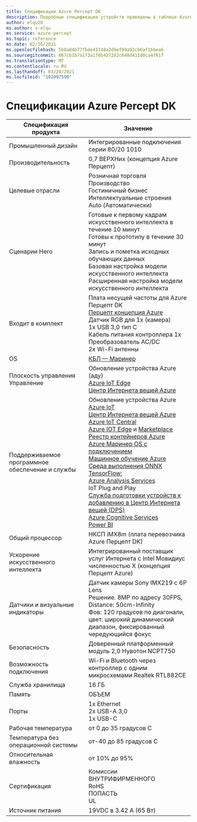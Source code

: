 ```yaml
---
title: Спецификации Azure Percept DK
description: Подробные спецификации устройств приведены в таблице Azure Перцепт DK.
author: elqu20
ms.author: v-elqu
ms.service: azure-percept
ms.topic: reference
ms.date: 02/16/2021
ms.openlocfilehash: 5b8a84b77fbde41748a2d9ef99a92cb6af1bbea6
ms.sourcegitcommit: 867cb1b7a1f3a1f0b427282c648d411d0ca4f81f
ms.translationtype: MT
ms.contentlocale: ru-RU
ms.lasthandoff: 03/20/2021
ms.locfileid: "102097590"
---
```

# <a name="azure-percept-dk-datasheet"></a>Спецификации Azure Percept DK

|Спецификация продукта           |Значение     |
|--------------------------------|--------|
|Промышленный дизайн               |Интегрированные подключения серии 80/20 1010 |
|Производительность                     |0,7 ВЕРХНих (концепция Azure Перцепт)|
|Целевые отрасли               |Розничная торговля <br> Производство <br> Гостиничный бизнес <br> Интеллектуальные строения <br> Auto (Автоматически) |
|Сценарии Hero                  |Готовые к первому кадрам искусственного интеллекта в течение 10 минут <br> Готовы к прототипу в течение 30 минут <br> Запись и пометка исходных обучающих данных <br> Базовая настройка модели искусственного интеллекта <br> Расширенная настройка модели искусственного интеллекта |
|Входит в комплект                 |Плата несущей частоты для Azure Перцепт DK  <br> [Перцепт концепция Azure](./azure-percept-vision-datasheet.md) <br> Датчик RGB для 1x (камера) <br> 1x USB 3,0 тип C <br> Кабель питания контроллера 1x <br> Преобразователь AC/DC <br> 2x Wi-Fi антенны  |
|OS                              |[КБЛ — Маринер](https://github.com/microsoft/CBL-Mariner)           |
|Плоскость управления Управление        |Обновление устройства Azure (аду) <br> [Azure IoT Edge](https://azure.microsoft.com/services/iot-edge/) <br> [Центр Интернета вещей Azure](https://azure.microsoft.com/services/iot-hub/)          |
|Поддерживаемое программное обеспечение и службы |Обновление устройства Azure <br> [Azure IoT](https://azure.microsoft.com/overview/iot/) <br> [Центр Интернета вещей Azure](https://azure.microsoft.com/services/iot-hub/) <br> [Azure IoT Central](https://azure.microsoft.com/services/iot-central/) <br> [Azure IOT Edge](https://azure.microsoft.com/services/iot-edge/) и [Marketplace](https://azuremarketplace.microsoft.com/marketplace/apps/category/internet-of-things?page=1) <br> [Реестр контейнеров Azure](https://azure.microsoft.com/services/container-registry/) <br> [Azure Маринер OS с подключением](https://github.com/microsoft/CBL-Mariner) <br> [Машинное обучение Azure](https://azure.microsoft.com/services/machine-learning/) <br> [Среда выполнения ONNX](https://www.onnxruntime.ai/) <br> [TensorFlow](https://www.tensorflow.org/); <br> [Azure Analysis Services](https://azure.microsoft.com/services/analysis-services/) <br> IoT Plug and Play <br> [Служба подготовки устройств к добавлению в Центр Интернета вещей (DPS)](https://docs.microsoft.com/azure/iot-dps/) <br> [Azure Cognitive Services](https://azure.microsoft.com/services/cognitive-services/) <br> [Power BI](https://powerbi.microsoft.com/)      |
|Общий процессор               |НКСП iMX8m (плата перевозчика Azure Перцепт DK)        |
|Ускорение искусственного интеллекта                 |Интегрированный поставщик услуг Интернета с Intel Мовидиус численностью X (концепция Перцепт Azure) |
|Датчики и визуальные индикаторы   |Датчик камеры Sony IMX219 с 6P Lens<br>Решение. 8MP по адресу 30FPS, Distance: 50cm-Infinity<br>Фов: 120 градусов по диагонали, цвет: широкий динамический диапазон, фиксированный чередующийся фокус|
|Безопасность                        |Доверенный платформенный модуль 2,0 Нувотон NCPT750 |
|Возможность подключения                    |Wi-Fi и Bluetooth через контроллер с одним микросхемами Realtek RTL882CE     |
|Служба хранилища                         |16 ГБ     |
|Память                          |ОБЪЕМ     |
|Порты                           |1x Ethernet <br> 2x USB-A 3,0 <br> 1x USB-C     |
|Рабочая температура           |от 0 до 35 градусов C     |
|Температура без операционной системы       |от-40 до 85 градусов C     |
|Относительная влажность               |от 10% до 95%    |
|Сертификация                   |Комиссии <br> ВНУТРИФИРМЕННОГО <br> RoHS <br> ПОПАСТЬ <br> UL   |
|Источник питания                    |19VDC в 3.42 A (65 Вт) |
